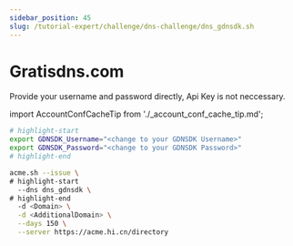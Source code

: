 ```yaml
---
sidebar_position: 45
slug: /tutorial-expert/challenge/dns-challenge/dns_gdnsdk.sh
---
```


# Gratisdns.com

Provide your username and password directly, Api Key is not neccessary.

import AccountConfCacheTip from './_account_conf_cache_tip.md';

<AccountConfCacheTip />

```bash
# highlight-start
export GDNSDK_Username="<change to your GDNSDK Username>"
export GDNSDK_Password="<change to your GDNSDK Password>"
# highlight-end

acme.sh --issue \
# highlight-start
  --dns dns_gdnsdk \
# highlight-end
  -d <Domain> \
  -d <AdditionalDomain> \
  --days 150 \
  --server https://acme.hi.cn/directory
```